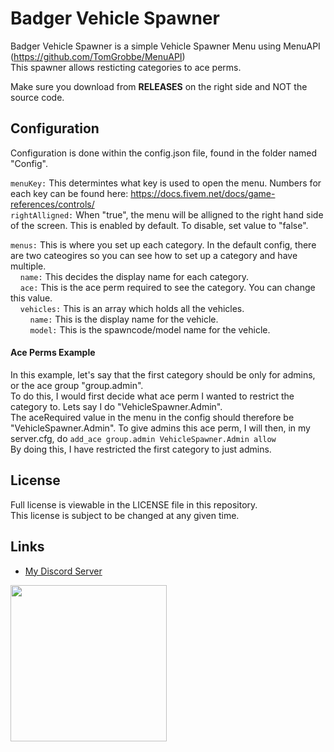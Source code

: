# Badger Vehicle Spawner
Badger Vehicle Spawner is a simple Vehicle Spawner Menu using MenuAPI (https://github.com/TomGrobbe/MenuAPI)  
This spawner allows resticting categories to ace perms.  

Make sure you download from **RELEASES** on the right side and NOT the source code.  

## Configuration
Configuration is done within the config.json file, found in the folder named "Config".

`menuKey:` This determintes what key is used to open the menu. Numbers for each key can be found here: https://docs.fivem.net/docs/game-references/controls/  
`rightAlligned:` When "true", the menu will be alligned to the right hand side of the screen. This is enabled by default. To disable, set value to "false".  

`menus:` This is where you set up each category. In the default config, there are two cateogires so you can see how to set up a category and have multiple.  
&nbsp;&nbsp;&nbsp;&nbsp;`name:` This decides the display name for each category.  
&nbsp;&nbsp;&nbsp;&nbsp;`ace:` This is the ace perm required to see the category. You can change this value.  
&nbsp;&nbsp;&nbsp;&nbsp;`vehicles:` This is an array which holds all the vehicles.  
&nbsp;&nbsp;&nbsp;&nbsp;&nbsp;&nbsp;&nbsp;&nbsp;`name:` This is the display name for the vehicle.  
&nbsp;&nbsp;&nbsp;&nbsp;&nbsp;&nbsp;&nbsp;&nbsp;`model:` This is the spawncode/model name for the vehicle.  

#### Ace Perms Example
In this example, let's say that the first category should be only for admins, or the ace group "group.admin".  
To do this, I would first decide what ace perm I wanted to restrict the category to. Lets say I do "VehicleSpawner.Admin".  
The aceRequired value in the menu in the config should therefore be "VehicleSpawner.Admin". To give admins this ace perm, I will then, in my server.cfg, do `add_ace group.admin VehicleSpawner.Admin allow`  
By doing this, I have restricted the first category to just admins.  

## License
Full license is viewable in the LICENSE file in this repository.  
This license is subject to be changed at any given time.

## Links
- [My Discord Server](https://discord.gg/TFCQE8d)

<a href="https://discord.com/invite/TFCQE8d"><img src="https://github.com/ChonkyBadger/ChonkyBadger/blob/main/Badger%20Icon.jpg" allign="left" width="250" >